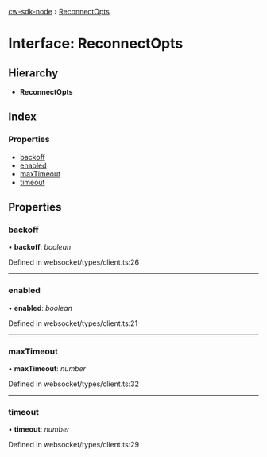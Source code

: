 [cw-sdk-node](../README.md) › [ReconnectOpts](reconnectopts.md)

# Interface: ReconnectOpts

## Hierarchy

* **ReconnectOpts**

## Index

### Properties

* [backoff](reconnectopts.md#backoff)
* [enabled](reconnectopts.md#enabled)
* [maxTimeout](reconnectopts.md#maxtimeout)
* [timeout](reconnectopts.md#timeout)

## Properties

###  backoff

• **backoff**: *boolean*

Defined in websocket/types/client.ts:26

___

###  enabled

• **enabled**: *boolean*

Defined in websocket/types/client.ts:21

___

###  maxTimeout

• **maxTimeout**: *number*

Defined in websocket/types/client.ts:32

___

###  timeout

• **timeout**: *number*

Defined in websocket/types/client.ts:29
